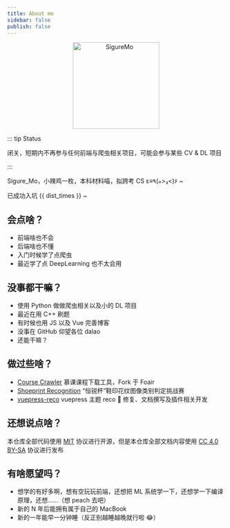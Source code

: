 ```yaml
---
title: About me
sidebar: false
publish: false
---
```


<p align="center"><img :src="$withBase('/sigure_mo.png')" alt="SigureMo" height=200 width=200></p>
<p align="center">
  <a href="https://github.com/SigureMo" class="zi zi_tmGithub"></a>
  <a href="mailto:sigure_mo@163.com" class="zi zi_envelope"></a>
  <a href="tencent://AddContact/?fromId=45&fromSubId=1&subcmd=all&uin=240377379&website=www.oicqzone.com" class="zi zi_tmQq"></a>
</p>

::: tip Status

闭关，短期内不再参与任何前端与爬虫相关项目，可能会参与某些 CV & DL 项目

:::

Sigure_Mo，小辣鸡一枚，本科材料喵，拟跨考 CS ε≡٩(๑>₃<)۶ ~

已成功入坑 {{ dist_times }} ~

## 会点啥？

-  前端啥也不会
-  后端啥也不懂
-  入门时候学了点爬虫
-  最近学了点 DeepLearning 也不太会用

## 没事都干嘛？

-  使用 Python 做做爬虫相关以及小的 DL 项目
-  最近在用 C++ 刷题
-  有时候也用 JS 以及 Vue 完善博客
-  没事在 GitHub 仰望各位 dalao
-  还能干嘛？

## 做过些啥？

-  [Course Crawler](https://www.sigure.xyz/course-crawler/) 慕课课程下载工具，Fork 于 Foair
-  [Shoeprint Recognition](https://www.sigure.xyz/shoeprint-recognition/) “恒锐杯”鞋印花纹图像类别判定挑战赛
-  [vuepress-reco](https://github.com/vuepress-reco) vuepress 主题 reco :bug: 修复、文档撰写及插件相关开发

## 还想说点啥？

本仓库全部代码使用 [MIT](https://github.com/SigureMo/notev/blob/master/LICENSE) 协议进行开源，但是本仓库全部文档内容使用 [CC 4.0 BY-SA](https://creativecommons.org/licenses/by-sa/4.0/) 协议进行发布

## 有啥愿望吗？

-  想学的有好多啊，想有空玩玩前端，还想把 ML 系统学一下，还想学一下编译原理，还想……（想 peach 去吧）
-  新的 N 年后能拥有属于自己的 MacBook
-  新的一年能早一分钟睡（反正别越睡越晚就行啦 :joy:）

<script>
export default {
   props: ['slot-key'],
   data() {
      return {
         dist_times: "xx days xx h xx m xx s"
      };
   },
   methods: {
      refresh() {
         let start_date = '2018-02-06 00:15:00.0';
         start_date = start_date.substring(0,19);
         start_date = start_date.replace(/-/g,'/');
         let start_timestamp = new Date(start_date).getTime();
         let now_timestamp = new Date();

         let dist_timestamp = now_timestamp - start_timestamp;
         let dist_days = Math.floor(dist_timestamp / (24*3600*1000));
         let dist_hours = Math.floor((dist_timestamp % (24*3600*1000)) / (3600*1000));
         let dist_mins = Math.floor((dist_timestamp % (3600*1000)) / (60*1000));
         let dist_secs = Math.floor((dist_timestamp % (60*1000)) / 1000);
         this.dist_times = `${dist_days} days ${dist_hours} h ${dist_mins} m ${dist_secs} s`;
      }
   },
   mounted () {
      this.refresh();
      setInterval(this.refresh, 1000);
   }
}
</script>

<link rel="stylesheet" href="https://ico.z01.com/zico.min.css">
